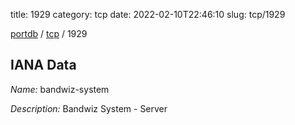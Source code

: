 title: 1929
category: tcp
date: 2022-02-10T22:46:10
slug: tcp/1929

[portdb](/) / [tcp](/category/tcp.html) / 1929


## IANA Data

_Name:_ bandwiz-system

_Description:_ Bandwiz System - Server

